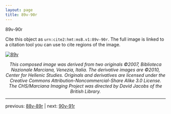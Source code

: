```yaml
---
layout: page
title: 89v-90r
---
```


89v-90r

Cite this object as `urn:cite2:hmt:msB.v1:89v-90r`. The full image is linked to a citation tool you can use to cite regions of the image.

[![89v](http://www.homermultitext.org/iipsrv?IIIF=/project/homer/pyramidal/deepzoom/hmt/vbbifolio/v1/vb_89v_90r.tif/full/800,/0/default.jpg)](http://www.homermultitext.org/ict2/?urn=urn:cite2:hmt:vbbifolio.v1:vb_89v_90r) 

<p style="text-align: center; font-style: italic;">This composed image was derived from two originals ©2007, Biblioteca Nazionale Marciana, Venezia, Italia. The derivative images are ©2010, Center for Hellenic Studies. Originals and derivatives are licensed under the Creative Commons Attribution-Noncommercial-Share Alike 3.0 License. The CHS/Marciana Imaging Project was directed by David Jacobs of the British Library.</p>

---

previous: [88v-89r](../88v-89r/) | next: [90v-91r](../90v-91r/)
